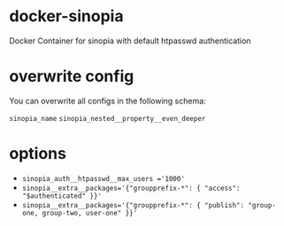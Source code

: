 # docker-sinopia
Docker Container for sinopia with default htpasswd authentication

# overwrite config

You can overwrite all configs in the following schema:

`sinopia_name`
`sinopia_nested__property__even_deeper`

# options

 - `sinopia_auth__htpasswd__max_users ='1000'`
 - `sinopia__extra__packages='{"groupprefix-*": { "access": "$authenticated" }}'`
 - `sinopia__extra__packages='{"groupprefix-*": { "publish": "group-one, group-two, user-one" }}'`
